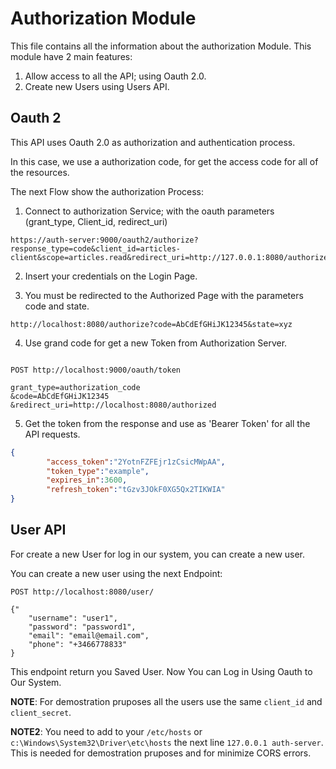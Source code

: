 # Authorization Module

This file contains all the information about the authorization Module. This module have 2 main features:

1. Allow access to all the API; using Oauth 2.0.
2. Create new Users using Users API.

## Oauth 2

This API uses Oauth 2.0 as authorization and authentication process.

In this case, we use a authorization code, for get the access code for all of the resources.

The next Flow show the authorization Process:

1. Connect to authorization Service; with the oauth parameters (grant_type, Client_id, redirect_uri)

```
https://auth-server:9000/oauth2/authorize?response_type=code&client_id=articles-client&scope=articles.read&redirect_uri=http://127.0.0.1:8080/authorized
```

2. Insert your credentials on the Login Page.

3. You must be redirected to the Authorized Page with the parameters code and state.

```
http://localhost:8080/authorize?code=AbCdEfGHiJK12345&state=xyz
```

4. Use grand code for get a new Token from Authorization Server.

```

POST http://localhost:9000/oauth/token

grant_type=authorization_code
&code=AbCdEfGHiJK12345
&redirect_uri=http://localhost:8080/authorized
```

5. Get the token from the response and use as 'Bearer Token' for all the API requests.

```json
{
        "access_token":"2YotnFZFEjr1zCsicMWpAA",
        "token_type":"example",
        "expires_in":3600,
        "refresh_token":"tGzv3JOkF0XG5Qx2TIKWIA"
}
```

## User API

For create a new User for log in our system, you can create a new user.

You can create a new user using the next Endpoint:

```
POST http://localhost:8080/user/

{"
    "username": "user1",
    "password": "password1",
    "email": "email@email.com",
    "phone": "+3466778833"
}
```

This endpoint return you Saved User. Now You can Log in Using Oauth to Our System.

**NOTE**: For demostration pruposes all the users use the same ```client_id``` and ```client_secret```.

**NOTE2**: You need to add to your ```/etc/hosts``` or ```c:\Windows\System32\Driver\etc\hosts``` the next line
```127.0.0.1 auth-server```. This is needed for demostration pruposes and for minimize CORS errors.
